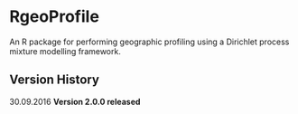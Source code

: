 
# RgeoProfile
An R package for performing geographic profiling using a Dirichlet process mixture modelling framework.

## Version History

30.09.2016  **Version 2.0.0 released**

